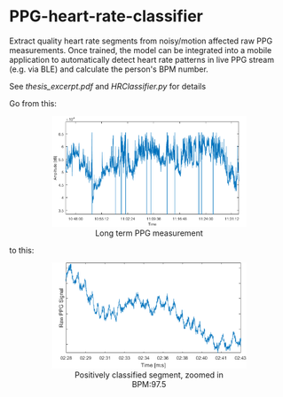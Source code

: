 # PPG-heart-rate-classifier
Extract quality heart rate segments from noisy/motion affected raw PPG measurements. Once trained, the model can be integrated into a mobile application to automatically detect heart rate patterns in live PPG stream (e.g. via BLE) and calculate the person's BPM number.

See _thesis_excerpt.pdf_ and _HRClassifier.py_ for details

Go from this:

<div style="text-align:center" align="center"><img src="figures/before.png" width="350"><br />Long term PPG measurement</div>

to this:

<div style="text-align:center" align="center"><img src="figures/after.png" width="350"><br />Positively classified segment, zoomed in<br />BPM:97.5</div>
